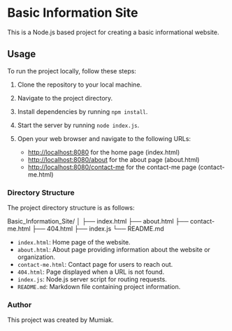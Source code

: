 # Basic Information Site

This is a Node.js based project for creating a basic informational website.

## Usage

To run the project locally, follow these steps:

1. Clone the repository to your local machine.
2. Navigate to the project directory.
3. Install dependencies by running `npm install`.
4. Start the server by running `node index.js`.
5. Open your web browser and navigate to the following URLs:

   - [http://localhost:8080](http://localhost:8080) for the home page (index.html)
   - [http://localhost:8080/about](http://localhost:8080/about) for the about page (about.html)
   - [http://localhost:8080/contact-me](http://localhost:8080/contact-me) for the contact-me page (contact-me.html)

### Directory Structure

The project directory structure is as follows:

Basic_Information_Site/
│
├── index.html
├── about.html
├── contact-me.html
├── 404.html
├── index.js
└── README.md

- `index.html`: Home page of the website.
- `about.html`: About page providing information about the website or organization.
- `contact-me.html`: Contact page for users to reach out.
- `404.html`: Page displayed when a URL is not found.
- `index.js`: Node.js server script for routing requests.
- `README.md`: Markdown file containing project information.

### Author

This project was created by Mumiak.

